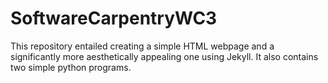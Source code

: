 # SoftwareCarpentryWC3
This repository entailed creating a simple HTML webpage and a significantly more aesthetically appealing one using Jekyll. It also contains two simple python programs.
